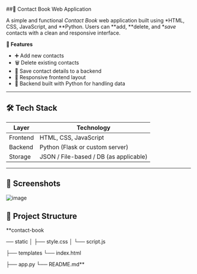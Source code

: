 ##📒 Contact Book Web Application

A simple and functional *Contact Book* web application built using *HTML, CSS, JavaScript, and **Python. Users can **add, **delete, and **save* contacts with a clean and responsive interface.



**🚀 Features**

- ➕ Add new contacts
- 🗑 Delete existing contacts
- 💾 Save contact details to a backend
- 📱 Responsive frontend layout
- 🔐 Backend built with Python for handling data

---

## 🛠 Tech Stack

| Layer        | Technology             |
|--------------|------------------------|
| Frontend     | HTML, CSS, JavaScript  |
| Backend      | Python (Flask or custom server) |
| Storage      | JSON / File-based / DB (as applicable) |

---

## 📸 Screenshots

![image](https://github.com/user-attachments/assets/d0b79012-9146-4e5a-accc-8b26b310413d)






## 📂 Project Structure
**contact-book

── static
│ ├── style.css
│ └── script.js

├── templates
 └── index.html

├── app.py
└── README.md**
